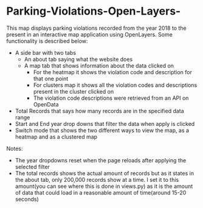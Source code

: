 # Parking-Violations-Open-Layers-
This map displays parking violations recorded from the year 2018 to the present in an interactive map application using OpenLayers. Some functionality is described below:
- A side bar with two tabs
  - An about tab saying what the website does
  - A map tab that shows information about the data clicked on
      - For the heatmap it shows the violation code and description for that one point
      - For clusters map it shows all the violation codes and descriptions present in the cluster clicked on
      - The violation code descriptions were retrieved from an API on OpenData
- Total Records that says how many records are in the specified data range
- Start and End year drop downs that filter the data when apply is clicked
- Switch mode that shows the two different ways to view the map, as a heatmap and as a clustered map


Notes:
- The year dropdowns reset when the page reloads after applying the selected filter
- The total records shows the actual amount of records but as it states in the about tab, only 200,000 records show at a time. I set it to this amount(you can see where this is done in views.py) as it is the amount of data that could load in a reasonable amount of time(around 15-20 seconds)
